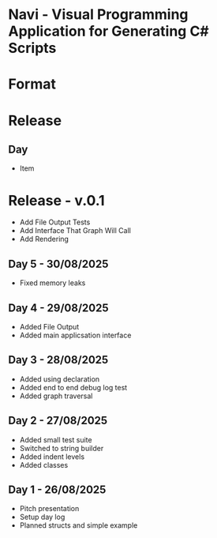 # Navi - Visual Programming Application for Generating C# Scripts

# Format
# Release
## Day
- Item

# Release - v.0.1
- Add File Output Tests
- Add Interface That Graph Will Call
- Add Rendering

## Day 5 - 30/08/2025
- Fixed memory leaks

## Day 4 - 29/08/2025
- Added File Output
- Added main applicsation interface

## Day 3 - 28/08/2025
- Added using declaration
- Added end to end debug log test
- Added graph traversal

## Day 2 - 27/08/2025
- Added small test suite
- Switched to string builder 
- Added indent levels
- Added classes

## Day 1 - 26/08/2025
- Pitch presentation
- Setup day log
- Planned structs and simple example
